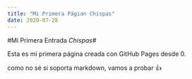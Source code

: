 ```yaml
---
title: "Mi Primera Págian Chispas"
date: 2020-07-28
---
```


#Mi Primera Entrada *Chispas*#

Esta es mi primera página creada con GitHub Pages desde 0.

como no sé si soporta markdown, vamos a probar :+1:
